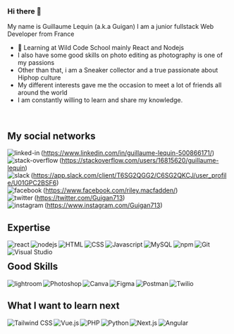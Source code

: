### Hi there 👋

My name is Guillaume Lequin (a.k.a Guigan) 
I am a junior fullstack Web Developer from France 
- 🔭 Learning at Wild Code School mainly React and Nodejs 
- I also have some good skills on photo editing as photography is one of my passions
- Other than that, i am a Sneaker collector and a true passionate about Hiphop culture
- My different interests gave me the occasion to meet a lot of friends all around the world
- I am constantly willing to learn and share my knowledge.
<br>

## My social networks
<img align="left" alt="linked-in" src="https://img.shields.io/badge/linkedin-%230077B5.svg?&style=for-the-badge&logo=linkedin&logoColor=white&style=plastic" />(https://www.linkedin.com/in/guillaume-lequin-500866171/)
<br>
<img align="left" alt="stack-overflow" src="https://shields.io/badge/-Stack%20Overflow-F58025?&logo=Stack%20Overflow&logoColor=white&style=plastic" />(https://stackoverflow.com/users/16815620/guillaume-lequin)
<br>
<img align="left" alt="slack" src="https://shields.io/badge/-Slack-4A154B?&logo=Slack&logoColor=white&style=plastic" />
(https://app.slack.com/client/T6SG2QGG2/C6SG2QKCJ/user_profile/U01GPC2BSF6)
<br>
<img align="left" alt="facebook" src="https://img.shields.io/badge/facebook-%231877F2.svg?&style=for-the-badge&logo=facebook&logoColor=white&style=plastic" />(https://www.facebook.com/riley.macfadden/)
<br>
<img align="left" alt="twitter" src="https://img.shields.io/badge/twitter-%231DA1F2.svg?&style=for-the-badge&logo=twitter&logoColor=white&style=plastic" />(https://twitter.com/Guigan713)
<br>
<img align="left" alt="instagram" src="https://shields.io/badge/-Instagram-ff69b4?&logo=Instagram&logoColor=white&style=plastic" />(https://www.instagram.com/Guigan713)

                                                                                                                                
## Expertise
<img align="left" alt="react" src="https://shields.io/badge/-React-61DAFB?&logo=React&logoColor=white&style=plastic" />
<img align="left" alt="nodejs" src="https://img.shields.io/badge/node.js%20-%2343853D.svg?&style=for-the-badge&logo=node.js&logoColor=white&style=plastic" />
<img align="left" alt="HTML" src="https://shields.io/badge/-HTML5-E34F26?&logo=HTML5&logoColor=white&style=plastic" />
<img align="left" alt="CSS" src="https://shields.io/badge/-CSS3-1572B6?&logo=CSS3&logoColor=white&style=plastic" />
<img align="left" alt="Javascript" src="https://shields.io/badge/-JavaScript-F7DF1E?&logo=JavaScript&logoColor=white&style=plastic" />
<img align="left" alt="MySQL" src="https://shields.io/badge/-MySQL-4479A1?&logo=MySQL&logoColor=white&style=plastic" />
<img align="left" alt="npm" src="https://shields.io/badge/-npm-CB3837?&logo=npm&logoColor=white&style=plastic" />
<img align="left" alt="Git" src="https://shields.io/badge/-Git-F05032?&logo=Git&logoColor=white&style=plastic" />
<img align="left" alt="Visual Studio" src="https://shields.io/badge/-Visual%20Studio%20Code-007ACC?&logo=Visual%20Studio%20Code&logoColor=white&style=plastic" />

<br>

## Good Skills
<img align="left" alt="lightroom" src="https://shields.io/badge/-Adobe%20Lightroom-31A8FF?&logo=Adobe%20Lightroom&logoColor=white&style=plastic" />
<img align="left" alt="Photoshop" src="https://shields.io/badge/-Adobe%20Photoshop-31A8FF?&logo=Adobe%20Photoshop&logoColor=white&style=plastic" />
<img align="left" alt="Canva" src="https://shields.io/badge/-Canva-00C4CC?&logo=Canva&logoColor=white&style=plastic" />
<img align="left" alt="Figma" src="https://shields.io/badge/-Figma-F24E1E?&logo=Figma&logoColor=white&style=plastic" />
<img align="left" alt="Postman" src="https://shields.io/badge/-Postman-FF6C37?&logo=Postman&logoColor=white&style=plastic" />
<img align="left" alt="Twilio" src="https://shields.io/badge/-Twilio-F22F46?&logo=Twilio&logoColor=white&style=plastic" />

<br>

## What I want to learn next
<img align="left" alt="Tailwind CSS" src="https://shields.io/badge/-Tailwind%20CSS-38B2AC?&logo=Tailwind%20CSS&logoColor=white&style=plastic" />
<img align="left" alt="Vue.js" src="https://shields.io/badge/-Vue.js-4FC08D?&logo=Vue.js&logoColor=white&style=plastic" />
<img align="left" alt="PHP" src="https://shields.io/badge/-PHP-777BB4?&logo=PHP&logoColor=white&style=plastic" />
<img align="left" alt="Python" src="https://shields.io/badge/-Python-3776AB?&logo=Python&logoColor=white&style=plastic" />
<img align="left" alt="Next.js" src="https://shields.io/badge/-Next.js-000000?&logo=Next.js&logoColor=white&style=plastic" />
<img align="left" alt="Angular" src="https://shields.io/badge/-Angular-DD0031?&logo=Angular&logoColor=white&style=plastic" />
